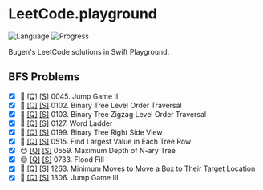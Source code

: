 # LeetCode.playground
![Language](https://img.shields.io/badge/Language-Swift%205.2-orange.svg)
![Progress](https://img.shields.io/badge/Count-10-orange.svg)

Bugen's LeetCode solutions in Swift Playground.
## BFS Problems
- [X] 🔞 [[Q]](https://leetcode.com/problems/jump-game-ii/) [[S]](.././LeetCode.playground/Pages/45-Jump%20Game%20II.xcplaygroundpage/Contents.swift) 0045. Jump Game II 
- [X] 🤨 [[Q]](https://leetcode.com/problems/binary-tree-level-order-traversal/) [[S]](.././LeetCode.playground/Pages/102.%20Binary%20Tree%20Level%20Order%20Traversal.xcplaygroundpage/Contents.swift) 0102. Binary Tree Level Order Traversal 
- [X] 🤨 [[Q]](https://leetcode.com/problems/binary-tree-zigzag-level-order-traversal/) [[S]](.././LeetCode.playground/Pages/103.%20Binary%20Tree%20Zigzag%20Level%20Order%20Traversal.xcplaygroundpage/Contents.swift) 0103. Binary Tree Zigzag Level Order Traversal 
- [X] 🤨 [[Q]](https://leetcode.com/problems/word-ladder/) [[S]](.././LeetCode.playground/Pages/127-Word%20Ladder.xcplaygroundpage/Contents.swift) 0127. Word Ladder 
- [X] 🤨 [[Q]](https://leetcode.com/problems/binary-tree-right-side-view/) [[S]](.././LeetCode.playground/Pages/199-Binary%20Tree%20Right%20Side%20View.xcplaygroundpage/Contents.swift) 0199. Binary Tree Right Side View 
- [X] 🤨 [[Q]](https://leetcode.com/problems/find-largest-value-in-each-tree-row/) [[S]](.././LeetCode.playground/Pages/515-Find%20Largest%20Value%20in%20Each%20Tree%20Row.xcplaygroundpage/Contents.swift) 0515. Find Largest Value in Each Tree Row 
- [X] 😊 [[Q]](https://leetcode.com/problems/maximum-depth-of-n-ary-tree/) [[S]](.././LeetCode.playground/Pages/559-Maximum%20Depth%20of%20N-ary%20Tree.xcplaygroundpage/Contents.swift) 0559. Maximum Depth of N-ary Tree 
- [X] 😊 [[Q]](https://leetcode.com/problems/flood-fill/) [[S]](.././LeetCode.playground/Pages/733-Flood%20Fill.xcplaygroundpage/Contents.swift) 0733. Flood Fill 
- [X] 🔞 [[Q]](https://leetcode.com/problems/minimum-moves-to-move-a-box-to-their-target-location/) [[S]](.././LeetCode.playground/Pages/1263-Minimum%20Moves%20to%20Move%20a%20Box%20to%20Their%20Target%20Location.xcplaygroundpage/Contents.swift) 1263. Minimum Moves to Move a Box to Their Target Location 
- [X] 🤨 [[Q]](https://leetcode.com/problems/jump-game-iii/) [[S]](.././LeetCode.playground/Pages/1306-Jump%20Game%20III.xcplaygroundpage/Contents.swift) 1306. Jump Game III 
